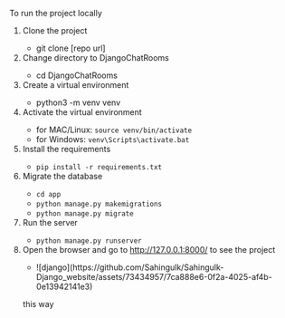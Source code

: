 <div>
  <p>To run the project locally</p>
  <ol>
    <li>Clone the project</li>
    <ul>
      <li>git clone [repo url]</li>
    </ul>
    <li>Change directory to DjangoChatRooms</li>
    <ul>
      <li>cd DjangoChatRooms</li>
    </ul>
    <li>Create a virtual environment</li>
    <ul>
      <li>python3 -m venv venv</li>
    </ul>
    <li>Activate the virtual environment</li>
    <ul>
      <li>for MAC/Linux: <code>source venv/bin/activate</code></li>
      <li>for Windows: <code>venv\Scripts\activate.bat</code></li>
    </ul>
    <li>Install the requirements</li>
    <ul>
      <li><code>pip install -r requirements.txt</code></li>
    </ul>
    <li>Migrate the database</li>
    <ul>
      <li><code>cd app</code></li>
      <li><code>python manage.py makemigrations</code></li>
      <li><code>python manage.py migrate</code></li>
    </ul>
    <li>Run the server</li>
    <ul>
      <li><code>python manage.py runserver</code></li>
    </ul>
    <li>Open the browser and go to <a href="http://127.0.0.1:8000/">http://127.0.0.1:8000/</a> to see the project</li>
    <ul>
    
   <li> ![django](https://github.com/Sahingulk/Sahingulk-Django_website/assets/73434957/7ca888e6-0f2a-4025-af4b-0e13942141e3)
        </li>
  </ul>

 this way <p>
  </ol>
</div>

